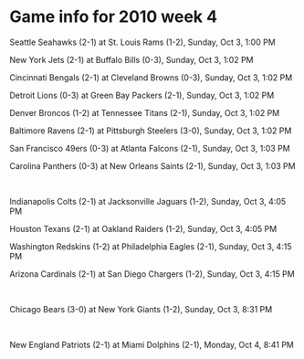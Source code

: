 # Game info for 2010 week 4

Seattle Seahawks (2-1) at St. Louis Rams (1-2), Sunday, Oct 3, 1:00 PM

New York Jets (2-1) at Buffalo Bills (0-3), Sunday, Oct 3, 1:02 PM

Cincinnati Bengals (2-1) at Cleveland Browns (0-3), Sunday, Oct 3, 1:02 PM

Detroit Lions (0-3) at Green Bay Packers (2-1), Sunday, Oct 3, 1:02 PM

Denver Broncos (1-2) at Tennessee Titans (2-1), Sunday, Oct 3, 1:02 PM

Baltimore Ravens (2-1) at Pittsburgh Steelers (3-0), Sunday, Oct 3, 1:02 PM

San Francisco 49ers (0-3) at Atlanta Falcons (2-1), Sunday, Oct 3, 1:03 PM

Carolina Panthers (0-3) at New Orleans Saints (2-1), Sunday, Oct 3, 1:03 PM


<br/>

Indianapolis Colts (2-1) at Jacksonville Jaguars (1-2), Sunday, Oct 3, 4:05 PM

Houston Texans (2-1) at Oakland Raiders (1-2), Sunday, Oct 3, 4:05 PM

Washington Redskins (1-2) at Philadelphia Eagles (2-1), Sunday, Oct 3, 4:15 PM

Arizona Cardinals (2-1) at San Diego Chargers (1-2), Sunday, Oct 3, 4:15 PM


<br/>

Chicago Bears (3-0) at New York Giants (1-2), Sunday, Oct 3, 8:31 PM


<br/>

New England Patriots (2-1) at Miami Dolphins (2-1), Monday, Oct 4, 8:41 PM

